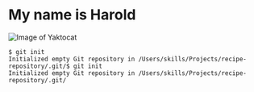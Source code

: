 # My name is Harold

![Image of Yaktocat](https://octodex.github.com/images/yaktocat.png)

~~~
$ git init
Initialized empty Git repository in /Users/skills/Projects/recipe-repository/.git/$ git init
Initialized empty Git repository in /Users/skills/Projects/recipe-repository/.git/
~~~
